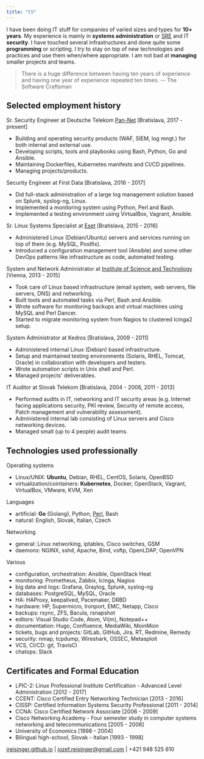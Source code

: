 ```yaml
---
title: "CV"
---
```


I have been doing IT stuff for companies of varied sizes and types for **10+ years**. My experience is mainly in **systems administration** or [SRE](https://reisinge.net/notes/mngt/sre) and IT **security**. I have touched several infrastructures and done quite some **programming** or scripting. I try to stay on top of new technologies and practices and use them when/where appropriate. I am not bad at **managing** smaller projects and teams.

> There is a huge difference between having ten years of experience and having one year of experience repeated ten times. -- The Software Craftsman

## Selected employment history

Sr. Security Engineer
at Deutsche Telekom [Pan-Net](https://pan-net.cloud/) [Bratislava, 2017 - present]

* Building and operating security products (WAF, SIEM, log mngt.) for both internal and external use.
* Developing scripts, tools and playbooks using Bash, Python, Go and Ansible.
* Maintaining Dockerfiles, Kubernetes manifests and CI/CD pipelines.
* Managing projects/products.

Security Engineer
at First Data [Bratislava, 2016 - 2017]

* Did full-stack administration of a large log management solution based on Splunk, syslog-ng, Linux.
* Implemented a monitoring system using Python, Perl and Bash.
* Implemented a testing environment using VirtualBox, Vagrant, Ansible.

Sr. Linux Systems Specialist
at [Eset](https://www.eset.com/) [Bratislava, 2015 - 2016]

* Administered Linux (Debian/Ubuntu) servers and services running on top of them (e.g.  MySQL, Postfix).
* Introduced a configuration management tool (Ansible) and some other DevOps patterns like infrastructure as code, automated testing.

System and Network Administrator
at [Institute of Science and Technology](https://ist.ac.at/) [Vienna, 2013 - 2015]

* Took care of Linux based infrastructure (email system, web servers, file servers, DNS) and networking.
* Built tools and automated tasks via Perl, Bash and Ansible.
* Wrote software for monitoring backups and virtual machines using MySQL and Perl Dancer.
* Started to migrate monitoring system from Nagios to clustered Icinga2 setup.

System Administrator
at Kedros [Bratislava, 2009 - 2011]

* Administered internal Linux (Debian) based infrastructure.
* Setup and maintained testing environments (Solaris, RHEL, Tomcat, Oracle) in collaboration with developers and testers.
* Wrote automation scripts in Unix shell and Perl.
* Managed projects' deliverables.

IT Auditor
at Slovak Telekom [Bratislava, 2004 - 2006, 2011 - 2013]

* Performed audits in IT, networking and IT security areas (e.g. Internet facing applications security, PKI review, Security of remote access, Patch management and vulnerability assessment).
* Administered internal lab consisting of Linux servers and Cisco networking devices.
* Managed small (up to 4 people) audit teams.

## Technologies used professionally

Operating systems

* Linux/UNIX: **Ubuntu**, Debian, RHEL, CentOS, Solaris, OpenBSD
* virtualization/cointainers: **Kubernetes**, Docker, OpenStack, Vagrant, VirtualBox, VMware, KVM, Xen

Languages

* artificial: **Go** (Golang), Python, [Perl](https://www.perl.org/), Bash
* natural: English, Slovak, Italian, Czech

Networking

* general: Linux networking, iptables, Cisco switches, GSM
* daemons: NGINX, sshd, Apache, Bind, vsftp, OpenLDAP, OpenVPN

Various

* configuration, orchestration: Ansible, OpenStack Heat
* monitoring: Prometheus, Zabbix, Icinga, Nagios
* big data and logs: Grafana, Graylog, Splunk, syslog-ng
* databases: PostgreSQL, MySQL, Oracle
* HA: HAProxy, keepalived, Pacemaker, DRBD
* hardware: HP, Supermicro, Ironport, EMC, Netapp, Cisco
* backups: rsync, ZFS, Bacula, rsnapshot
* editors: Visual Studio Code, Atom, Vi(m), Notepad++
* documentation: Hugo, Confluence, MediaWiki, MoinMoin
* tickets, bugs and projects: GitLab, GitHub, Jira, RT, Redmine, Remedy
* security: nmap, tcpdump, Wireshark, OSSEC, Metasploit
* VCS, CI/CD: git, TravisCI
* chatops: Slack

## Certificates and Formal Education

* LPIC-2: Linux Professional Institute Certification - Advanced Level Administration [2012 - 2017]
* CCENT: Cisco Certified Entry Networking Technician [2013 - 2016]
* CISSP: Certified Information Systems Security Professional [2011 - 2014]
* CCNA: Cisco Certified Network Associate [2006 - 2009]
* Cisco Networking Academy - Four semester study in computer systems networking and telecommunications [2005 - 2006]
* University of Economics [1998 - 2004]
* Bilingual high-school, Slovak - Italian [1993 - 1998]

[jreisinger.github.io](http://jreisinger.github.io) | <jozef.reisinger@gmail.com> | +421 948 525 610
